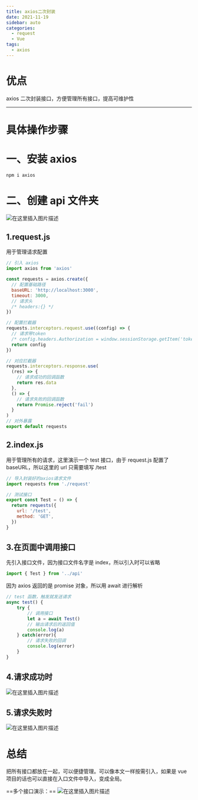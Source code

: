 ```yaml
---
title: axios二次封装
date: 2021-11-19
sidebar: auto
categories:
  - request
  - Vue
tags:
  - axios
---
```


# 优点

axios 二次封装接口，方便管理所有接口，提高可维护性

<hr>

# 具体操作步骤

# 一、安装 axios

```bash
npm i axios
```

# 二、创建 api 文件夹

![在这里插入图片描述](https://img-blog.csdnimg.cn/09cd6883339d4e03870b990096f07d30.png)

## 1.request.js

用于管理请求配置

```js
// 引入 axios
import axios from 'axios'

const requests = axios.create({
  // 配置基础路径
  baseURL: 'http://localhost:3000',
  timeout: 3000,
  // 请求头
  /* headers:{} */
})

// 配置拦截器
requests.interceptors.request.use((config) => {
  // 请求带token
  /* config.headers.Authorization = window.sessionStorage.getItem('token') */
  return config
})

// 对应拦截器
requests.interceptors.response.use(
  (res) => {
    // 请求成功的回调函数
    return res.data
  },
  () => {
    // 请求失败的回调函数
    return Promise.reject('fail')
  }
)
// 对外暴露
export default requests
```

## 2.index.js

用于管理所有的请求，这里演示一个 test 接口，由于 request.js 配置了 baseURL，所以这里的 url 只需要填写 /test

```js
// 导入封装好的axios请求文件
import requests from './request'

// 测试接口
export const Test = () => {
  return requests({
    url: '/test',
    method: 'GET',
  })
}
```

## 3.在页面中调用接口

先引入接口文件，因为接口文件名字是 index，所以引入时可以省略

```js
import { Test } from '../api'
```

因为 axios 返回的是 promise 对象，所以用 await 进行解析

```js
// test 函数，触发就发送请求
async test() {
	try {
		// 调用接口
		let a = await Test()
		// 输出请求后的返回值
		console.log(a)
	} catch(error){
		// 请求失败的回调
		console.log(error)
	}
}
```

## 4.请求成功时

![在这里插入图片描述](https://img-blog.csdnimg.cn/1691fc0611e84cb8b635bd3f53f9b80b.png)

## 5.请求失败时

![在这里插入图片描述](https://img-blog.csdnimg.cn/0ef5ef9eb9a94406ab0bf3ff24a3db45.png)

# 总结

把所有接口都放在一起，可以便捷管理。可以像本文一样按需引入，如果是 vue 项目的话也可以直接在入口文件中导入，变成全局。

==多个接口演示：==
![在这里插入图片描述](https://img-blog.csdnimg.cn/3001308a70ac4a2b8c64f06ccfbbe932.png?x-oss-process=image/watermark,type_d3F5LXplbmhlaQ,shadow_50,text_Q1NETiBARERESExf,size_14,color_FFFFFF,t_70,g_se,x_16)
